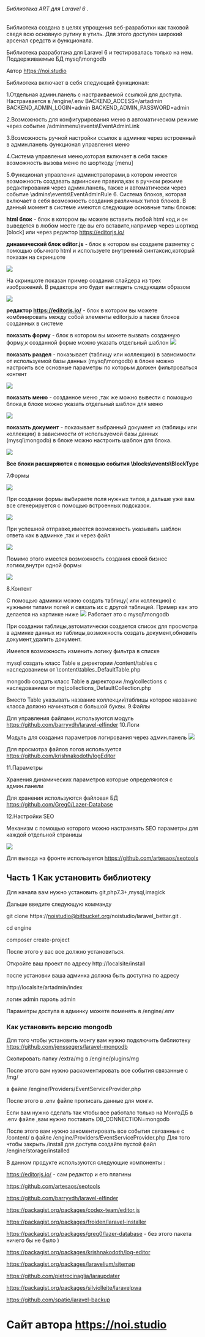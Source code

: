 ###### Библиотека ART для Laravel 6 . 

Библиотека создана в целях упрощения веб-разработки как таковой сведя всю основную рутину в утиль. 
Для этого доступен широкий арсенал средств и функционала. 

Библиотека разработана для Laravel 6 и тестировалась только на нем. Поддерживаемые БД mysql\mongodb

Автор https://noi.studio   

Библиотека включает в себя следующий функционал:

1.Отдельная админ.панель с настраиваемой ссылкой для доступа.
   Настраивается в /engine/.env 
     BACKEND_ACCESS=/artadmin
    BACKEND_ADMIN_LOGIN=admin
	BACKEND_ADMIN_PASSWORD=admin


2.Возможность для конфигурирования меню в автоматическом режиме через событие /adminmenu\events\EventAdminLink

3.Возможность ручной настройки ссылок  в админке через встроенный в админ.панель функционал управления меню

4.Система управления меню,которая включает в себя  также возможность вызова меню по шорткоду [menu]

5.Функционал управления админстраторами,в котором имеется возможность создавать админские правила,как в ручном режиме редактирования через админ.панель,
также и автоматически через событие \admins\events\EventAdminRule
6. Система блоков, которая включает в себя возможность создания  различных типов блоков. В данный момент в системе имеются
 следующие основные  типы блоков:

**html блок** - блок в котором вы можете вставить любой html код,и он выведется  в
 любом месте где вы его вставите,например через шорткод [block] или через редактор https://editorjs.io/

**динамический блок editor.js** -  блок в  котором вы создаете разметку 
с помощью обычного html и используете внутренний синтаксис,который показан на скриншоте 

![](https://i.imgur.com/vEK6WtP.png)

На скриншоте показан пример создания слайдера из трех изображений.
В редакторе это будет выглядеть следующим образом

![](https://i.imgur.com/cyLpPro.png)

**редактор  https://editorjs.io/** -  блок в котором вы можете комбинировать 
между собой элементы editorjs.io а также блоков созданных в системе

**показать форму** - блок в котором вы можете вызвать созданную форму,к созданной 
форме можно указать отдельный шаблон
![](https://i.imgur.com/tF6QqLs.png)

**показать раздел**  - показывает (таблицу или коллекцию) в зависимости от используемой
 базы данных (mysql\mongodb) в блоке можно настроить все основные параметры по которым должен фильтроваться контент

![](https://i.imgur.com/ZvPYCb0.png)

**показать меню** - созданное меню ,так же можно вывести с помощью блока,в блоке можно указать 
отдельный шаблон для меню

![](https://i.imgur.com/Xyd9WlO.png)

**показать документ**  - показывает выбранный документ из  (таблицы или коллекции) в 
зависимости от используемой базы данных (mysql\mongodb) в блоке можно настроить шаблон для блока.

![](https://i.imgur.com/4YDFqda.png)

**Все блоки расширяются с помощью события \blocks\events\BlockType**

7.Формы

![](https://i.imgur.com/5o6qKL7.png)

При создании формы выбираете поля нужных типов,а дальше уже вам все сгенерируется с помощью встроенных подсказок.

![](https://i.imgur.com/X4VK0Cc.png)

При успешной отправке,имеется возможность указывать шаблон ответа как в админке ,так и через файл 

![](https://i.imgur.com/zf8nQzd.png)

Помимо этого имеется возможность создания своей бизнес логики,внутри одной формы

![](https://i.imgur.com/BVfDCQg.png)

8.Контент

С  помощью админки можно создать таблицу( или коллекцию) с нужными типами полей и связать их с другой таблицей. Пример как это делается на картинке ниже
![](https://i.imgur.com/WMpIBhy.png)
Работает это с mysql\mongodb 

При создании таблицы,автоматически создается список для просмотра в админке данных из таблицы,возможность создать документ,обновить документ,удалить документ.

Имеется возможность изменить логику фильтра в списке  

mysql создать класс Table в директории /content/tables с наследованием от \content\tables\_DefaultTable.php

mongodb создать класс Table в директории /mg/collections с наследованием от mg\collections\_DefaultCollection.php

Вместо Table указывать название коллекции\таблицы которое название класса должно начинаться с большой буквы.
9.Файлы 

Для управления файлами,используются модуль https://github.com/barryvdh/laravel-elfinder
10.Логи

Модуль для создания параметров логирования  через админ.панель
![](https://i.imgur.com/CyFIciC.png)

Для просмотра файлов логов используется https://github.com/krishnakodoth/logEditor

11.Параметры 

Хранения динамических параметров которые определяются с админ.панели

Для хранения используются файловая БД https://github.com/Greg0/Lazer-Database

12.Настройки SEO 

Механизм с помощью которого можно настраивать SEO параметры для каждой отдельной страницы 

![](https://i.imgur.com/BHFUMTp.png)

Для вывода на фронте используется https://github.com/artesaos/seotools




## Часть 1 Как установить библиотеку

Для начала вам нужно установить git,php7.3+,mysql,imagick 


Дальше введите следующую комманду 

git clone https://noistudio@bitbucket.org/noistudio/laravel_better.git . 

cd engine 

composer create-project 

После этого у вас все должно установиться.

Откройте ваш проект по адресу http://localsite/install 

после установки ваша админка должна быть доступна по адресу

http://localsite/artadmin/index 

логин admin пароль admin


Параметры доступа в  админку можете поменять в /engine/.env

### Как установить версию mongodb 

Для того чтобы установить монгу  вам нужно подключить библиотеку https://github.com/jenssegers/laravel-mongodb

Скопировать папку /extra/mg в /engine/plugins/mg

После этого вам нужно раскоментировать все события связанные с /mg/ 

в файле /engine/Providers/EventServiceProvider.php


После этого в .env файле прописать данные для монги.

Если вам нужно сделать так чтобы все работало только на МонгоДБ
 в .env файле ,вам нужно поставить DB_CONNECTION=mongodb

После этого вам нужно закоментировать все события связанные с /content/ 
в файле /engine/Providers/EventServiceProvider.php
Для того чтобы закрыть /install для доступа создайте пустой файл /engine/storage/installed



В данном продукте используются следующие компоненты :

https://editorjs.io/ - сам редактор и его плагины

https://github.com/artesaos/seotools 

https://github.com/barryvdh/laravel-elfinder

https://packagist.org/packages/codex-team/editor.js

https://packagist.org/packages/froiden/laravel-installer

https://packagist.org/packages/greg0/lazer-database - без этого пакета ничего бы не было )

https://packagist.org/packages/krishnakodoth/log-editor

https://packagist.org/packages/laravelium/sitemap

https://github.com/pietrocinaglia/laraupdater

https://packagist.org/packages/silviolleite/laravelpwa

https://github.com/spatie/laravel-backup


# Сайт автора https://noi.studio



















